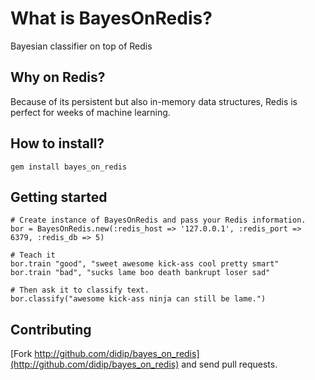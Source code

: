 # What is BayesOnRedis?

Bayesian classifier on top of Redis

## Why on Redis?

Because of its persistent but also in-memory data structures, Redis is perfect for weeks of machine learning.

## How to install?

    gem install bayes_on_redis

## Getting started

    # Create instance of BayesOnRedis and pass your Redis information.
    bor = BayesOnRedis.new(:redis_host => '127.0.0.1', :redis_port => 6379, :redis_db => 5)

    # Teach it
    bor.train "good", "sweet awesome kick-ass cool pretty smart"
    bor.train "bad", "sucks lame boo death bankrupt loser sad"

    # Then ask it to classify text.
    bor.classify("awesome kick-ass ninja can still be lame.")

## Contributing

[Fork http://github.com/didip/bayes_on_redis](http://github.com/didip/bayes_on_redis) and send pull requests.
